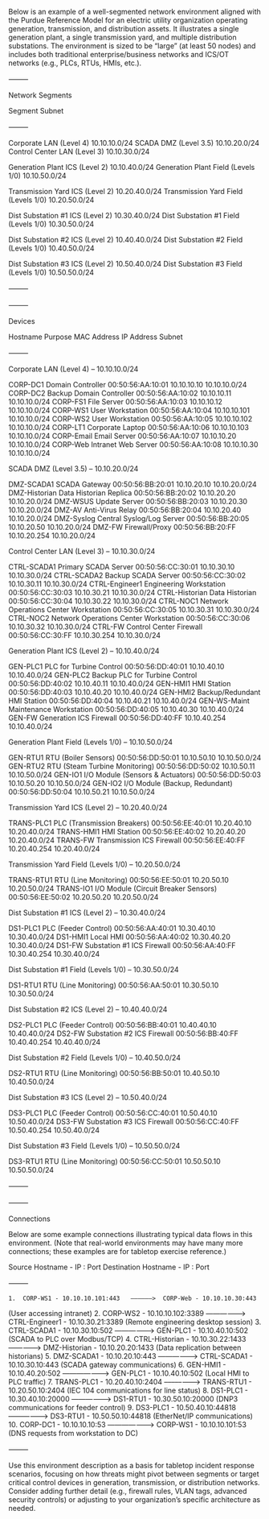 Below is an example of a well-segmented network environment aligned with the Purdue Reference Model for an electric utility organization operating generation, transmission, and distribution assets. It illustrates a single generation plant, a single transmission yard, and multiple distribution substations. The environment is sized to be “large” (at least 50 nodes) and includes both traditional enterprise/business networks and ICS/OT networks (e.g., PLCs, RTUs, HMIs, etc.).

⸻

Network Segments

Segment                                     Subnet

⸻

Corporate LAN (Level 4)                    10.10.10.0/24
SCADA DMZ (Level 3.5)                      10.10.20.0/24
Control Center LAN (Level 3)               10.10.30.0/24

Generation Plant ICS (Level 2)             10.10.40.0/24
Generation Plant Field (Levels 1/0)        10.10.50.0/24

Transmission Yard ICS (Level 2)            10.20.40.0/24
Transmission Yard Field (Levels 1/0)       10.20.50.0/24

Dist Substation #1 ICS (Level 2)           10.30.40.0/24
Dist Substation #1 Field (Levels 1/0)      10.30.50.0/24

Dist Substation #2 ICS (Level 2)           10.40.40.0/24
Dist Substation #2 Field (Levels 1/0)      10.40.50.0/24

Dist Substation #3 ICS (Level 2)           10.50.40.0/24
Dist Substation #3 Field (Levels 1/0)      10.50.50.0/24

⸻



⸻

Devices

Hostname              Purpose                                    MAC Address         IP Address         Subnet

⸻

Corporate LAN (Level 4) – 10.10.10.0/24

CORP-DC1              Domain Controller                           00:50:56:AA:10:01   10.10.10.10        10.10.10.0/24
CORP-DC2              Backup Domain Controller                    00:50:56:AA:10:02   10.10.10.11        10.10.10.0/24
CORP-FS1              File Server                                 00:50:56:AA:10:03   10.10.10.12        10.10.10.0/24
CORP-WS1              User Workstation                            00:50:56:AA:10:04   10.10.10.101       10.10.10.0/24
CORP-WS2              User Workstation                            00:50:56:AA:10:05   10.10.10.102       10.10.10.0/24
CORP-LT1              Corporate Laptop                            00:50:56:AA:10:06   10.10.10.103       10.10.10.0/24
CORP-Email            Email Server                                00:50:56:AA:10:07   10.10.10.20        10.10.10.0/24
CORP-Web              Intranet Web Server                         00:50:56:AA:10:08   10.10.10.30        10.10.10.0/24

SCADA DMZ (Level 3.5) – 10.10.20.0/24

DMZ-SCADA1            SCADA Gateway                               00:50:56:BB:20:01   10.10.20.10        10.10.20.0/24
DMZ-Historian         Data Historian Replica                      00:50:56:BB:20:02   10.10.20.20        10.10.20.0/24
DMZ-WSUS              Update Server                               00:50:56:BB:20:03   10.10.20.30        10.10.20.0/24
DMZ-AV                Anti-Virus Relay                            00:50:56:BB:20:04   10.10.20.40        10.10.20.0/24
DMZ-Syslog            Central Syslog/Log Server                   00:50:56:BB:20:05   10.10.20.50        10.10.20.0/24
DMZ-FW                Firewall/Proxy                              00:50:56:BB:20:FF   10.10.20.254       10.10.20.0/24

Control Center LAN (Level 3) – 10.10.30.0/24

CTRL-SCADA1           Primary SCADA Server                        00:50:56:CC:30:01   10.10.30.10        10.10.30.0/24
CTRL-SCADA2           Backup SCADA Server                         00:50:56:CC:30:02   10.10.30.11        10.10.30.0/24
CTRL-Engineer1        Engineering Workstation                     00:50:56:CC:30:03   10.10.30.21        10.10.30.0/24
CTRL-Historian        Data Historian                              00:50:56:CC:30:04   10.10.30.22        10.10.30.0/24
CTRL-NOC1             Network Operations Center Workstation       00:50:56:CC:30:05   10.10.30.31        10.10.30.0/24
CTRL-NOC2             Network Operations Center Workstation       00:50:56:CC:30:06   10.10.30.32        10.10.30.0/24
CTRL-FW               Control Center Firewall                     00:50:56:CC:30:FF   10.10.30.254       10.10.30.0/24

Generation Plant ICS (Level 2) – 10.10.40.0/24

GEN-PLC1              PLC for Turbine Control                     00:50:56:DD:40:01   10.10.40.10        10.10.40.0/24
GEN-PLC2              Backup PLC for Turbine Control              00:50:56:DD:40:02   10.10.40.11        10.10.40.0/24
GEN-HMI1              HMI Station                                 00:50:56:DD:40:03   10.10.40.20        10.10.40.0/24
GEN-HMI2              Backup/Redundant HMI Station                00:50:56:DD:40:04   10.10.40.21        10.10.40.0/24
GEN-WS-Maint          Maintenance Workstation                     00:50:56:DD:40:05   10.10.40.30        10.10.40.0/24
GEN-FW                Generation ICS Firewall                     00:50:56:DD:40:FF   10.10.40.254       10.10.40.0/24

Generation Plant Field (Levels 1/0) – 10.10.50.0/24

GEN-RTU1              RTU (Boiler Sensors)                        00:50:56:DD:50:01   10.10.50.10        10.10.50.0/24
GEN-RTU2              RTU (Steam Turbine Monitoring)              00:50:56:DD:50:02   10.10.50.11        10.10.50.0/24
GEN-IO1               I/O Module (Sensors & Actuators)            00:50:56:DD:50:03   10.10.50.20        10.10.50.0/24
GEN-IO2               I/O Module (Backup, Redundant)              00:50:56:DD:50:04   10.10.50.21        10.10.50.0/24

Transmission Yard ICS (Level 2) – 10.20.40.0/24

TRANS-PLC1            PLC (Transmission Breakers)                 00:50:56:EE:40:01   10.20.40.10        10.20.40.0/24
TRANS-HMI1            HMI Station                                 00:50:56:EE:40:02   10.20.40.20        10.20.40.0/24
TRANS-FW              Transmission ICS Firewall                   00:50:56:EE:40:FF   10.20.40.254       10.20.40.0/24

Transmission Yard Field (Levels 1/0) – 10.20.50.0/24

TRANS-RTU1            RTU (Line Monitoring)                       00:50:56:EE:50:01   10.20.50.10        10.20.50.0/24
TRANS-IO1             I/O Module (Circuit Breaker Sensors)        00:50:56:EE:50:02   10.20.50.20        10.20.50.0/24

Dist Substation #1 ICS (Level 2) – 10.30.40.0/24

DS1-PLC1              PLC (Feeder Control)                        00:50:56:AA:40:01   10.30.40.10        10.30.40.0/24
DS1-HMI1              Local HMI                                   00:50:56:AA:40:02   10.30.40.20        10.30.40.0/24
DS1-FW                Substation #1 ICS Firewall                  00:50:56:AA:40:FF   10.30.40.254       10.30.40.0/24

Dist Substation #1 Field (Levels 1/0) – 10.30.50.0/24

DS1-RTU1              RTU (Line Monitoring)                       00:50:56:AA:50:01   10.30.50.10        10.30.50.0/24

Dist Substation #2 ICS (Level 2) – 10.40.40.0/24

DS2-PLC1              PLC (Feeder Control)                        00:50:56:BB:40:01   10.40.40.10        10.40.40.0/24
DS2-FW                Substation #2 ICS Firewall                  00:50:56:BB:40:FF   10.40.40.254       10.40.40.0/24

Dist Substation #2 Field (Levels 1/0) – 10.40.50.0/24

DS2-RTU1              RTU (Line Monitoring)                       00:50:56:BB:50:01   10.40.50.10        10.40.50.0/24

Dist Substation #3 ICS (Level 2) – 10.50.40.0/24

DS3-PLC1              PLC (Feeder Control)                        00:50:56:CC:40:01   10.50.40.10        10.50.40.0/24
DS3-FW                Substation #3 ICS Firewall                  00:50:56:CC:40:FF   10.50.40.254       10.50.40.0/24

Dist Substation #3 Field (Levels 1/0) – 10.50.50.0/24

DS3-RTU1              RTU (Line Monitoring)                       00:50:56:CC:50:01   10.50.50.10        10.50.50.0/24

⸻



⸻

Connections

Below are some example connections illustrating typical data flows in this environment. (Note that real-world environments may have many more connections; these examples are for tabletop exercise reference.)

Source Hostname - IP : Port                          Destination Hostname - IP : Port

⸻

	1.	CORP-WS1 - 10.10.10.101:443   ——————>  CORP-Web - 10.10.10.30:443
(User accessing intranet)
	2.	CORP-WS2 - 10.10.10.102:3389 ——————>  CTRL-Engineer1 - 10.10.30.21:3389
(Remote engineering desktop session)
	3.	CTRL-SCADA1 - 10.10.30.10:502 —————–>  GEN-PLC1 - 10.10.40.10:502
(SCADA to PLC over Modbus/TCP)
	4.	CTRL-Historian - 10.10.30.22:1433 ———––>  DMZ-Historian - 10.10.20.20:1433
(Data replication between historians)
	5.	DMZ-SCADA1 - 10.10.20.10:443 ——————>  CTRL-SCADA1 - 10.10.30.10:443
(SCADA gateway communications)
	6.	GEN-HMI1 - 10.10.40.20:502  —————––>  GEN-PLC1 - 10.10.40.10:502
(Local HMI to PLC traffic)
	7.	TRANS-PLC1 - 10.20.40.10:2404 ––––––––>  TRANS-RTU1 - 10.20.50.10:2404
(IEC 104 communications for line status)
	8.	DS1-PLC1 - 10.30.40.10:20000 —————–>  DS1-RTU1 - 10.30.50.10:20000
(DNP3 communications for feeder control)
	9.	DS3-PLC1 - 10.50.40.10:44818 —————–>  DS3-RTU1 - 10.50.50.10:44818
(EtherNet/IP communications)
	10.	CORP-DC1 - 10.10.10.10:53  —————––>  CORP-WS1 - 10.10.10.101:53
(DNS requests from workstation to DC)

⸻

Use this environment description as a basis for tabletop incident response scenarios, focusing on how threats might pivot between segments or target critical control devices in generation, transmission, or distribution networks. Consider adding further detail (e.g., firewall rules, VLAN tags, advanced security controls) or adjusting to your organization’s specific architecture as needed.